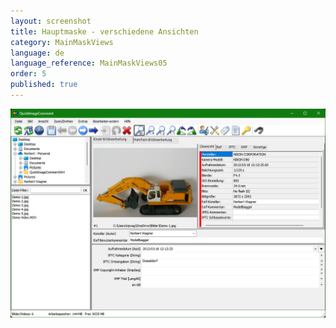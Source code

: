 ```yaml
---
layout: screenshot
title: Hauptmaske - verschiedene Ansichten
category: MainMaskViews
language: de
language_reference: MainMaskViews05
order: 5
published: true
---
```

<img src="https://raw.githubusercontent.com/QuickImageComment/QuickImageComment/main/UserManual/images/Deutsch-prg/FormQuickImageComment-06.png">

